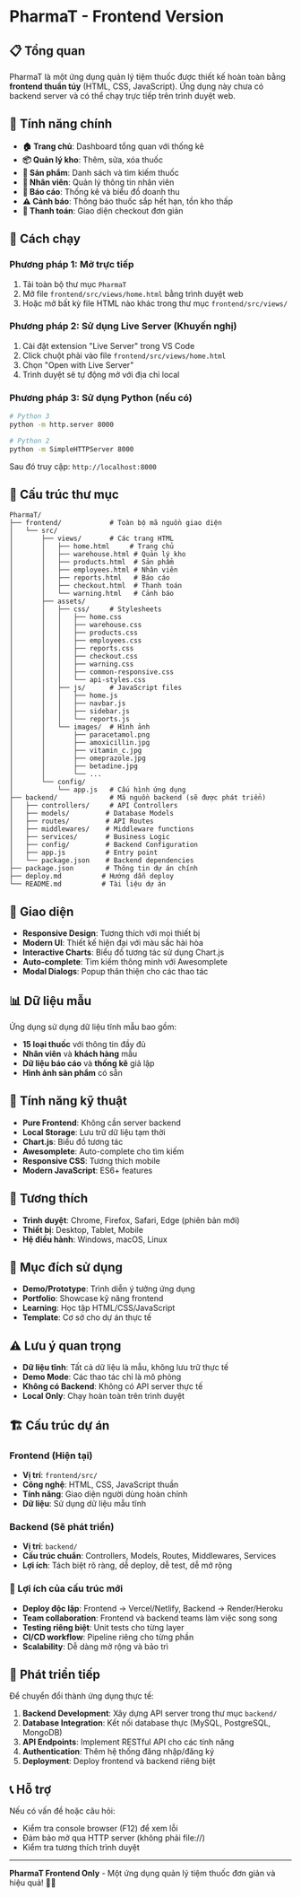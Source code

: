 # PharmaT - Frontend Version

## 📋 Tổng quan

PharmaT là một ứng dụng quản lý tiệm thuốc được thiết kế hoàn toàn bằng **frontend thuần túy** (HTML, CSS, JavaScript). Ứng dụng này chưa có backend server và có thể chạy trực tiếp trên trình duyệt web.

## 🎯 Tính năng chính

- **🏠 Trang chủ**: Dashboard tổng quan với thống kê
- **📦 Quản lý kho**: Thêm, sửa, xóa thuốc
- **💊 Sản phẩm**: Danh sách và tìm kiếm thuốc
- **👥 Nhân viên**: Quản lý thông tin nhân viên
- **🧾 Báo cáo**: Thống kê và biểu đồ doanh thu
- **⚠️ Cảnh báo**: Thông báo thuốc sắp hết hạn, tồn kho thấp
- **🛒 Thanh toán**: Giao diện checkout đơn giản

## 🚀 Cách chạy

### Phương pháp 1: Mở trực tiếp
1. Tải toàn bộ thư mục `PharmaT`
2. Mở file `frontend/src/views/home.html` bằng trình duyệt web
3. Hoặc mở bất kỳ file HTML nào khác trong thư mục `frontend/src/views/`

### Phương pháp 2: Sử dụng Live Server (Khuyến nghị)
1. Cài đặt extension "Live Server" trong VS Code
2. Click chuột phải vào file `frontend/src/views/home.html`
3. Chọn "Open with Live Server"
4. Trình duyệt sẽ tự động mở với địa chỉ local

### Phương pháp 3: Sử dụng Python (nếu có)
```bash
# Python 3
python -m http.server 8000

# Python 2
python -m SimpleHTTPServer 8000
```
Sau đó truy cập: `http://localhost:8000`

## 📁 Cấu trúc thư mục

```
PharmaT/
├── frontend/            # Toàn bộ mã nguồn giao diện
│   └── src/
│       ├── views/       # Các trang HTML
│       │   ├── home.html     # Trang chủ
│       │   ├── warehouse.html # Quản lý kho
│       │   ├── products.html  # Sản phẩm
│       │   ├── employees.html # Nhân viên
│       │   ├── reports.html   # Báo cáo
│       │   ├── checkout.html  # Thanh toán
│       │   └── warning.html   # Cảnh báo
│       ├── assets/
│       │   ├── css/     # Stylesheets
│       │   │   ├── home.css
│       │   │   ├── warehouse.css
│       │   │   ├── products.css
│       │   │   ├── employees.css
│       │   │   ├── reports.css
│       │   │   ├── checkout.css
│       │   │   ├── warning.css
│       │   │   ├── common-responsive.css
│       │   │   └── api-styles.css
│       │   ├── js/      # JavaScript files
│       │   │   ├── home.js
│       │   │   ├── navbar.js
│       │   │   ├── sidebar.js
│       │   │   └── reports.js
│       │   └── images/  # Hình ảnh
│       │       ├── paracetamol.png
│       │       ├── amoxicillin.jpg
│       │       ├── vitamin_c.jpg
│       │       ├── omeprazole.jpg
│       │       ├── betadine.jpg
│       │       └── ...
│       └── config/
│           └── app.js   # Cấu hình ứng dụng
├── backend/             # Mã nguồn backend (sẽ được phát triển)
│   ├── controllers/     # API Controllers
│   ├── models/         # Database Models
│   ├── routes/         # API Routes
│   ├── middlewares/    # Middleware functions
│   ├── services/       # Business Logic
│   ├── config/         # Backend Configuration
│   ├── app.js          # Entry point
│   └── package.json    # Backend dependencies
├── package.json        # Thông tin dự án chính
├── deploy.md          # Hướng dẫn deploy
└── README.md          # Tài liệu dự án
```

## 🎨 Giao diện

- **Responsive Design**: Tương thích với mọi thiết bị
- **Modern UI**: Thiết kế hiện đại với màu sắc hài hòa
- **Interactive Charts**: Biểu đồ tương tác sử dụng Chart.js
- **Auto-complete**: Tìm kiếm thông minh với Awesomplete
- **Modal Dialogs**: Popup thân thiện cho các thao tác

## 📊 Dữ liệu mẫu

Ứng dụng sử dụng dữ liệu tĩnh mẫu bao gồm:
- **15 loại thuốc** với thông tin đầy đủ
- **Nhân viên** và **khách hàng** mẫu
- **Dữ liệu báo cáo** và **thống kê** giả lập
- **Hình ảnh sản phẩm** có sẵn

## 🔧 Tính năng kỹ thuật

- **Pure Frontend**: Không cần server backend
- **Local Storage**: Lưu trữ dữ liệu tạm thời
- **Chart.js**: Biểu đồ tương tác
- **Awesomplete**: Auto-complete cho tìm kiếm
- **Responsive CSS**: Tương thích mobile
- **Modern JavaScript**: ES6+ features

## 📱 Tương thích

- **Trình duyệt**: Chrome, Firefox, Safari, Edge (phiên bản mới)
- **Thiết bị**: Desktop, Tablet, Mobile
- **Hệ điều hành**: Windows, macOS, Linux

## 🎯 Mục đích sử dụng

- **Demo/Prototype**: Trình diễn ý tưởng ứng dụng
- **Portfolio**: Showcase kỹ năng frontend
- **Learning**: Học tập HTML/CSS/JavaScript
- **Template**: Cơ sở cho dự án thực tế

## ⚠️ Lưu ý quan trọng

- **Dữ liệu tĩnh**: Tất cả dữ liệu là mẫu, không lưu trữ thực tế
- **Demo Mode**: Các thao tác chỉ là mô phỏng
- **Không có Backend**: Không có API server thực tế
- **Local Only**: Chạy hoàn toàn trên trình duyệt

## 🏗️ Cấu trúc dự án

### Frontend (Hiện tại)
- **Vị trí**: `frontend/src/`
- **Công nghệ**: HTML, CSS, JavaScript thuần
- **Tính năng**: Giao diện người dùng hoàn chỉnh
- **Dữ liệu**: Sử dụng dữ liệu mẫu tĩnh

### Backend (Sẽ phát triển)
- **Vị trí**: `backend/`
- **Cấu trúc chuẩn**: Controllers, Models, Routes, Middlewares, Services
- **Lợi ích**: Tách biệt rõ ràng, dễ deploy, dễ test, dễ mở rộng

### 🎯 Lợi ích của cấu trúc mới
- **Deploy độc lập**: Frontend → Vercel/Netlify, Backend → Render/Heroku
- **Team collaboration**: Frontend và backend teams làm việc song song
- **Testing riêng biệt**: Unit tests cho từng layer
- **CI/CD workflow**: Pipeline riêng cho từng phần
- **Scalability**: Dễ dàng mở rộng và bảo trì

## 🚀 Phát triển tiếp

Để chuyển đổi thành ứng dụng thực tế:
1. **Backend Development**: Xây dựng API server trong thư mục `backend/`
2. **Database Integration**: Kết nối database thực (MySQL, PostgreSQL, MongoDB)
3. **API Endpoints**: Implement RESTful API cho các tính năng
4. **Authentication**: Thêm hệ thống đăng nhập/đăng ký
5. **Deployment**: Deploy frontend và backend riêng biệt

## 📞 Hỗ trợ

Nếu có vấn đề hoặc câu hỏi:
- Kiểm tra console browser (F12) để xem lỗi
- Đảm bảo mở qua HTTP server (không phải file://)
- Kiểm tra tương thích trình duyệt

---

**PharmaT Frontend Only** - Một ứng dụng quản lý tiệm thuốc đơn giản và hiệu quả! 🏥💊

